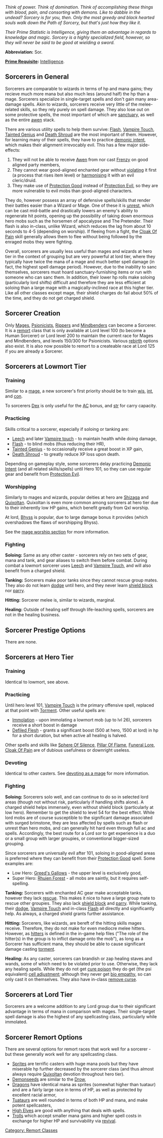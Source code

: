 *Think of power. Think of domination. Think of accomplishing these
things with blood, pain, and consorting with demons. Like to dabble in
the undead? Sorcery is for you, then. Only the most greedy and black
hearted souls walk down the Path of Sorcery, but that's just how they
like it.*

*Their Prime Statistic is Intelligence, giving them an advantage in
regards to knowledge and magic. Sorcery is a highly specialized field,
however, so they will never be said to be good at wielding a sword.*

**Abbreviation:** Sor.

**[Prime Requisite](Prime_Requisite.md "wikilink"):**
[Intelligence](Intelligence.md "wikilink").

## Sorcerers in General

Sorcerers are comparable to wizards in terms of hp and mana gains; they
recieve much more mana but also much less (around half) the hp than a
mage. Sorcerers specialize in single-target spells and don't gain many
area-damage spells. Akin to wizards, sorcerers receive very little of
the melee-related skills, so they rely purely on spell damage. They also
lose out on some protective spells, the most important of which are
[sanctuary](sanctuary "wikilink"), as well as the entire
[awen](Awen.md "wikilink") stack.

There are various utility spells to help them survive:
[Flash](Flash "wikilink"), [Vampire Touch](Vampire_Touch "wikilink"),
[Tainted Genius](Tainted_Genius "wikilink") and [Death
Shroud](Death_Shroud "wikilink") are the most important of them.
However, for learning many of their spells, they have to practice
[demonic intent](Demonic_Intent.md "wikilink"), which makes their
alignment irrevocably evil. This has a few major side-effects:

1.  They will not be able to receive [Awen](Awen "wikilink") from nor
    cast [Frenzy](Frenzy "wikilink") on good aligned party members,
2.  They cannot wear good-aligned enchanted gear without
    [violating](Violation.md "wikilink") it first (a process that rises
    item level) or [harmonising](Harmonize.md "wikilink") it with an
    evil cleric/druid.
3.  They make use of [Protection Good](Protection_Good "wikilink")
    instead of [Protection Evil](Protection_Evil "wikilink"), so they
    are more vulnerable to evil mobs than good-aligned characters.

They do, however possess an array of defensive spells/skills that render
their battles easier than a Wizard or Mage. One of these it is
[unrest](Unrest.md "wikilink"), which can be cast mid-battle and
drastically lowers an enemy's ability to regenerate hit points, opening
up the possibility of taking down enormous hero mobs such as the
horsemen of apocalypse and The Pretender. Their flash is also in-class,
unlike Wizard, which reduces the lag from about 10 seconds to 4-5
(depending on worship). If fleeing from a fight, the [Cloak Of
Pain](Cloak_Of_Pain "wikilink") skill generally allows them to flee
without being followed by the enraged mobs they were fighting.

Overall, sorcerers are usually less useful than mages and wizards at
hero tier in the context of grouping but are very powerful at lord tier,
where they typically have twice the mana of a mage and much better spell
damage (in fact, the highest spell damage period). However, due to the
inability to sanc themselves, sorcerers must hoard sanctuary-furnishing
items or run with someone who can sanc them. In addition, their lower hp
rolls make soloing (particularly lord shifts) difficult and therefore
they are less efficient at soloing than a large mage with a
magically-inclined race at this higher tier. Like all other classes
except mage, their shield charges do fail about 50% of the time, and
they do not get charged shield.

## Sorcerer Creation

Only [Mages](:Category:_Mages.md "wikilink"),
[Psionicists](:Category:_Psionicists.md "wikilink"),
[Rippers](:Category:_Rippers.md "wikilink") and
[Mindbenders](:Category:_Mindbenders.md "wikilink") can become a
Sorcerer. It is a [remort](remort "wikilink") class that is only
available at Lord level 100 (to become a Human Sorcerer) or Lord level
200 to maintain the current race for Mages and Mindbenders, and levels
150/300 for Psionicists. Various [rebirth](Rebirth.md "wikilink")
options also exist. It is also now possible to remort to a createable
race at Lord 125 if you are already a Sorcerer.

## Sorcerers at Lowmort Tier

### Training

Similar to a [mage](:Category:_Mages.md "wikilink"), a new sorcerer's
first priority should be to train [wis](Wisdom.md "wikilink"),
[int](Intelligence.md "wikilink"), and
[con](Constitution.md "wikilink").

To sorcerers [Dex](Dexterity.md "wikilink") is only useful for the
[AC](Armor_Class.md "wikilink") bonus, and [str](Strength.md "wikilink")
for carry capacity.

### Practicing

Skills critical to a sorcerer, especially if soloing or tanking are:

-   [Leech](Leech "wikilink") and later [Vampire
    touch](Vampire_Touch.md "wikilink") - to maintain health while doing
    damage,
-   [Flash](Flash "wikilink") - to blind mobs (thus reducing their HR),
-   [Tainted Genius](Tainted_Genius "wikilink") - to occasionally
    receive a great boost in XP gain,
-   [Death Shroud](Death_Shroud "wikilink") - to greatly reduce XP loss
    upon death.

Depending on gameplay style, some sorcerers delay practicing [Demonic
Intent](Demonic_Intent "wikilink") (and all related skills/spells) until
Hero 101, so they can use regular gear and benefit from [Protection
Evil](Protection_Evil "wikilink").

### Worshipping

Similarly to mages and wizards, popular deities at hero are
[Shizaga](Shizaga "wikilink") and [Quixoltan](Quixoltan "wikilink").
Quixoltan is even more common among sorcerers at hero tier due to their
inherently low HP gains, which benefit greatly from Qxl worship.

At lord, [Bhyss](Bhyss "wikilink") is popular, due to large damage bonus
it provides (which overshadows the flaws of worshipping Bhyss).

See the [mage worship
section](:Category:Mages#Worshipping.md "wikilink") for more
information.

### Fighting

**Soloing:** Same as any other caster - sorcerers rely on two sets of
gear, mana and tank, and gear aliases to switch them before combat.
During combat a lowmort sorcerer uses [Leech](Leech "wikilink") and
[Vampire Touch](Vampire_Touch "wikilink"), and will also benefit from a
charged shield.

**Tanking:** Sorcerers make poor tanks since they cannot rescue group
mates. They also do not learn [dodge](Dodge.md "wikilink") until hero,
and they never learn [shield block](Shield_Block.md "wikilink") nor
[parry](Parry.md "wikilink").

**Hitting:** Sorcerer melee is, similar to wizards, marginal.

**Healing:** Outside of healing self through life-leaching spells,
sorcerers are not in the healing business.

## Sorcerer Prestige Options

There are none.

## Sorcerers at Hero Tier

### Training

Identical to lowmort, see above.

### Practicing

Until hero level 101, [Vampire Touch](Vampire_Touch "wikilink") is the
primary offensive spell, replaced at that point with
[Torment](Torment "wikilink"). Other useful spells are:

-   [Immolation](Immolation "wikilink") - upon immolating a lowmort mob
    (up to lvl 26), sorcerers receive a short boost in damage
-   [Defiled Flesh](Defiled_Flesh "wikilink") - grants a significant
    boost (500 at hero, 1500 at lord) in hp for a short duration, but
    when active all healing is halved.

Other spells and skills like [Sphere Of
Silence](Sphere_Of_Silence "wikilink"), [Pillar Of
Flame](Pillar_Of_Flame "wikilink"), [Funeral
Lore](Funeral_Lore "wikilink"), [Cloak Of
Pain](Cloak_Of_Pain "wikilink") are of dubious usefulness or downright
useless.

### Devoting

Identical to other casters. See [devoting as a
mage](:Category:Mages#Devoting.md "wikilink") for more information.

### Fighting

**Soloing:** Sorcerers solo well, and can continue to do so in selected
lord areas (though not without risk, particularly if handling shifts
alone). A charged shield helps immensely, even without shield block
(particularly at low hero). Remember to get the shield to level 54 for
the best effect. While lord mobs are of course susceptible to the
significant damage associated with surged brimstone, they are less
affected by spells such as flash or unrest than hero mobs, and can
generally hit hard even through full ac and spells. Accordingly, the
best route for a Lord sor to get experience is a duo or a small group
with larger groupies, or conventional bigger-sized grouping.

Since sorcerers are universally evil after 101, soloing in good-aligned
areas is preferred where they can benefit from their [Protection
Good](Protection_Good "wikilink") spell. Some examples are:

-   Low Hero: [Greed's
    Gallows](:Category:Greed's_Gallows.md "wikilink") - the upper level
    is exclusively good,
-   Super Hero: [Rhuien Forest](:Category:Rhuien_Forest.md "wikilink") -
    all mobs are saintly, but it requires self-spelling.

**Tanking:** Sorcerers with enchanted AC gear make acceptable tanks,
however they lack [rescue](rescue "wikilink"). This makes it nice to
have a large group mate to rescue other groupies. They also lack [shield
block](Shield_Block.md "wikilink") and [parry](Parry.md "wikilink").
While tanking, their [dodge](Dodge.md "wikilink"), [Vampire
Touch](Vampire_Touch "wikilink") and in-class [Flash](Flash "wikilink")
all directly and significantly help. As always, a charged shield grants
further assistance.

**Hitting:** Sorcerers, like wizards, are bereft of the hitting skills
mages receive. Therefore, they do not make for even mediocre melee
hitters. However, as [hitters](hitters "wikilink") is defined in the
in-game help files ("The role of the hitter(s) in the group is to
inflict damage onto the mob"), as long as a Sorcerer has sufficient
mana, they should be able to cause significant damage casting
[torment](torment "wikilink").

**Healing:** As any caster, sorcerers can brandish or zap healing staves
and wands, some of which need to be violated prior to use. Otherwise,
they lack any healing spells. While they do not get [cure
poison](Cure_Poison.md "wikilink") they do get (the psi equivalent)
[cell adjustment](Cell_Adjustment.md "wikilink"); although they never
get [bio empathy](bio_empathy "wikilink"), so can only cast it on
themselves. They also have in-class [remove
curse](Remove_Curse.md "wikilink").

## Sorcerers at Lord Tier

Sorcerers are a welcome addition to any Lord group due to their
significant advantage in terms of mana in comparison with mages. Their
single-target spell damage is also the highest of any spellcasting
class, particularly while immolated.

## Sorcerer Remort Options

There are several options for remort races that work well for a
sorcerer - but these generally work well for any spellcasting class.

-   [Sprites](Sprites "wikilink") are terrific casters with huge mana
    pools but they have miserable hp further decreased by the sorcerer
    class (and thus almost always require
    [Quixoltan](Quixoltan "wikilink") devotion throughout hero tier).
-   [Demonseeds](Demonseeds "wikilink") are similar to the
    [Drow](Drow "wikilink"),
-   [Dragons](Dragons "wikilink") have identical mana as sprites
    (somewhat higher than tuataur) and are a fairly large race in terms
    of HP, as well as protected by excellent racial armor,
-   [Tuataurs](Tuataurs "wikilink") are well rounded in terms of both HP
    and mana, and make potent spellcasters,
-   [High Elves](High_Elves "wikilink") are good with anything that
    deals with spells.
-   [Trolls](Trolls "wikilink") which accept smaller mana gains and
    higher spell costs in exchange for higher HP and survivability via
    [revival](Racial_Revival.md "wikilink").

[Category: Remort Classes](Category:_Remort_Classes "wikilink")
